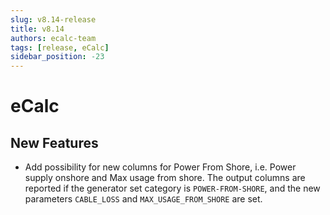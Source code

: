 ```yaml
---
slug: v8.14-release
title: v8.14
authors: ecalc-team
tags: [release, eCalc]
sidebar_position: -23
---
```


# eCalc

## New Features

- Add possibility for new columns for Power From Shore, i.e. Power supply onshore and Max usage from shore. The output columns are reported if the generator set category is `POWER-FROM-SHORE`, and the new parameters `CABLE_LOSS` and `MAX_USAGE_FROM_SHORE` are set.
